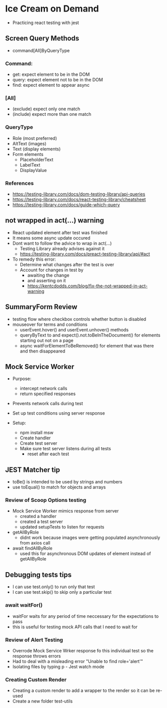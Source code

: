 # Ice Cream on Demand

- Practicing react testing with jest

## Screen Query Methods

- command[All]ByQueryType

### Command:

- get: expect element to be in the DOM
- query: expect element not to be in the DOM
- find: expect element to appear async

### [All]

- (exclude) expect only one match
- (include) expect more than one match

### QueryType

- Role (most preferred)
- AltText (images)
- Text (display elements)
- Form elements
  - PlaceholderText
  - LabelText
  - DisplayValue

### References

- https://testing-library.com/docs/dom-testing-library/api-queries
- https://testing-library.com/docs/react-testing-library/cheatsheet
- https://testing-library.com/docs/guide-which-query

## not wrapped in act(...) warning

- React updated element after test was finished
- It means some async update occured
- Dont want to follow the advice to wrap in act(...)
  - Testing Library already advises against it
  - https://testing-library.com/docs/preact-testing-library/api/#act
- To remedy this error:
  - Determine what changes after the test is over
  - Account for changes in test by
    - awaiting the change
    - and asserting on it
    - https://kentcdodds.com/blog/fix-the-not-wrapped-in-act-warning

## SummaryForm Review

- testing flow where checkbox controls whether button is disabled
- mouseover for terms and conditions
  - userEvent.hover() and userEvent.unhover() methods
  - queryByText to and expect().not.toBeInTheDocument() for elements starting out not on a page
  - async waitForElementToBeRemoved() for element that was there and then disappeared

## Mock Service Worker

- Purpose:
  - intercept network calls
  - return specified responses
- Prevents network calls during test
- Set up test conditions using server response

- Setup:
  - npm install msw
  - Create handler
  - Create test server
  - Make sure test server listens during all tests
    - reset after each test

## JEST Matcher tip

- toBe() is intended to be used by strings and numbers
- use toEqual() to match for objects and arrays

### Review of Scoop Options testing

- Mock Service Worker mimics response from server
  - created a handler
  - created a test server
  - updated setupTests to listen for requests
- getAllByRole
  - didnt work because images were getting populated asynchronously from axios call
- await findAllByRole
  - used this for asynchronous DOM updates of element instead of getAllByRole

## Debugging tests tips

- I can use test.only() to run only that test
- I can use test.skip() to skip only a particular test

### await waitFor()

- waitFor waits for any period of time neccessary for the expectations to pass
- this is useful for testing mock API calls that I need to wait for

### Review of Alert Testing

- Overrode Mock Service Wrker response fo this individual test so the response throws errors
- Had to deal with a misleading error "Unable to find role='alert'"
- Isolating files by typing p - Jest watch mode

### Creating Custom Render

- Creating a custom render to add a wrapper to the render so it can be re-used
- Create a new folder test-utils
